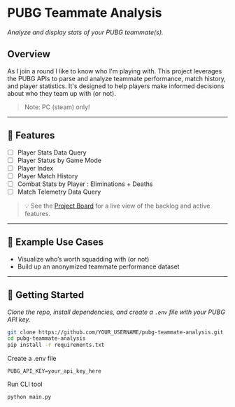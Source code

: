 # PUBG Teammate Analysis

*Analyze and display stats of your PUBG teammate(s).*

## Overview  
As I join a round I like to know who I'm playing with. This project leverages the PUBG APIs to parse and analyze teammate performance, match history, and player statistics. It's designed to help players make informed decisions about who they team up with (or not).

> Note: PC (steam) only!

---

## 🔧 Features

- [ ] Player Stats Data Query
- [ ] Player Status by Game Mode
- [ ] Player Index
- [ ] Player Match History
- [ ] Combat Stats by Player : Eliminations + Deaths
- [ ] Match Telemetry Data Query

> 💡 See the [Project Board](https://github.com/YOUR_USERNAME/pubg-teammate-analysis/projects/1) for a live view of the backlog and active features.

---

## 📸 Example Use Cases

- Visualize who’s worth squadding with (or not)
- Build up an anonymized teammate performance dataset

---

## 🚀 Getting Started

*Clone the repo, install dependencies, and create a `.env` file with your PUBG API key.*

```bash
git clone https://github.com/YOUR_USERNAME/pubg-teammate-analysis.git
cd pubg-teammate-analysis
pip install -r requirements.txt
```

Create a .env file
```
PUBG_API_KEY=your_api_key_here
```

Run CLI tool
```
python main.py
```

